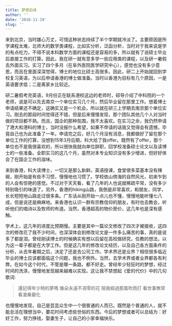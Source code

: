 ```yaml
---
title: 梦想后续
author: ''
date: '2018-11-19'
slug: ''
---
```


来到北京，当时雄心万丈，可惜这种状态持续了半个学期就冷淡了。主要原因是所学课程太难，北师大的数学类课程，比如实分析，泛函分析，当时对于我来说是学的有点吃力，不得不说本科数学方面的课程还是容易的多，所以就有了说硕士毕业后直接工作的打算。因此，我在研一就有意多学一些应用类的课程，以及研一暑假去外面实习。实习了四个多月（在阜外医院医学研究中心），感觉也没有多少意思，而且在里面深深觉得，博士的地位比硕士高很多。因此，研二上开始就回到学校复习英语，为以后申请香港的博士做准备。当时以香港为目标有几个原因，一是英语要求低；二是离家乡比较近。

研二暑假考完英语，9月份正在联系港校这边的老师时，硕导介绍了中科院的一个老师，说是可以先去南京一个单位实习几个月，然后毕业留在那里工作。想着博士申请结果还不确定，这确实又是一个机会，所以就在研三上学期去南京那个单位实习。刚去的那段时间觉得还不错，但是后来慢慢发现，那个团队其他几个人对当时做的项目都不熟。而且，国企的那种氛围，我不太喜欢。在实习之余，我仍然申请了港大和港科的博士，当时没报什么希望，如果不申请的话我又觉得会有遗憾，毕竟自己也为此准备了一年。申请完之后，好几个月没有消息，我都做好了留在那个单位工作的打算，没想到15年3月后期，科大给了我offer。既然有了offer，那个单位也不是我很喜欢的，所以很快我就向单位辞职，回学校准备硕士论文以及读博士的一些准备。全职实习的这几个月，虽然对本专业知识没有多少增进，但好好体会了在国企工作的滋味。

来到香港，科大读博士，一切又是那么新鲜。英语授课，食堂很多菜基本没有辣椒，刚开始是有些不习惯，慢慢地也习惯了。学校依山傍海的自然风光，初来乍到的人会有惊艳的感觉。不过对于天天看，看了几年的人也说就稀疏平常，没有多少特别吸引的味道了。另外，香港的hiking山路，我倒是非常喜欢，和朋友，同学，长长短短地山路走过很多条。广东话从刚开始一点儿也不懂，慢慢地能听懂七八成，但是说还是麻麻地。来香港也认识一群有宗教信仰的朋友，有时也去教会，听听他们的唱诗以及牧师的布道。当然，香港超高的物价房价，这几年也是深有感触。

学术上，这几年的进度比预期慢。主要是其中一篇论文修改了四次才被接收，这四次的修改花了我不少时间，也深深体会到修改论文是一件多么痛苦的事，真的是说多了都是泪。曾经刚读博士的时候确实有想以后留在高校做研究，任教的想法，以为这一辈子都是在大学工作。但是这几年的修改论文经历，以及自己各方面条件的分析，从去年暑期之后，决定了还是去公司工作。学术界还是业界？相信很多临近毕业的博士应该都面临这个问题，我也不例外。当然，去学术界或者业界都各有利弊。在如今这个时代，不管是哪一条路，都不好走。曾经年少轻狂时的梦想，经过时间的洗涤，慢慢地发现越来越难以实现。这让我不禁想起《爱的代价》中的几句歌词:

> 還記得年少時的夢嗎
像朵永遠不凋零的花
陪我經過那風吹雨打
看世事無常　看滄桑變化

也慢慢地发现，自己是芸芸众生中一个很普通的人而已。既然是个普通的人，就不能总活在理想当中，要花时间考虑些世俗的东西。今后的梦想或者可以总结为：好好工作，努力挣钱，娶妻生子，让自己的小家幸福快乐。


